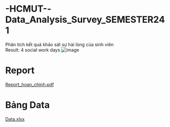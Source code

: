 # -HCMUT--Data_Analysis_Survey_SEMESTER241
Phân tích kết quả khảo sát sự hài lòng của sinh viên \
Result: 4 social work days
![image](https://github.com/user-attachments/assets/1f38800a-2d73-407d-a159-604bc202b75a)
# Report
[Report_hoan_chinh.pdf](https://github.com/user-attachments/files/19521328/Report_hoan_chinh.pdf)
# Bảng Data
[Data.xlsx](https://github.com/user-attachments/files/19521332/Data.xlsx)

